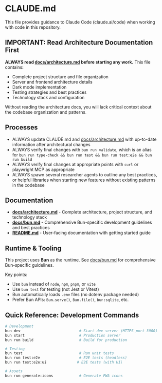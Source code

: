 # CLAUDE.md

This file provides guidance to Claude Code (claude.ai/code) when working with code in this repository.

## IMPORTANT: Read Architecture Documentation First

**ALWAYS read [docs/architecture.md](./docs/architecture.md) before starting any work.** This file contains:
- Complete project structure and file organization
- Server and frontend architecture details
- Dark mode implementation
- Testing strategies and best practices
- Technology stack and configuration

Without reading the architecture docs, you will lack critical context about the codebase organization and patterns.

## Processes

- ALWAYS update CLAUDE.md and [docs/architecture.md](./docs/architecture.md) with up-to-date information after architectural changes
- ALWAYS verify final changes with `bun run validate`, which is an alias for `bun run type-check && bun run test && bun run test:e2e && bun run build`
- ALWAYS verify final changes at appropriate points with `curl` or playwright MCP as appropriate
- ALWAYS spawn several researcher agents to outline any best practices, or helpful libraries when starting new features without existing patterns in the codebase

## Documentation

- **[docs/architecture.md](./docs/architecture.md)** - Complete architecture, project structure, and technology stack
- **[docs/bun.md](./docs/bun.md)** - Comprehensive Bun-specific development guidelines and best practices
- **[README.md](./README.md)** - User-facing documentation with getting started guide

## Runtime & Tooling

This project uses **Bun** as the runtime. See [docs/bun.md](./docs/bun.md) for comprehensive Bun-specific guidelines.

Key points:

- Use `bun` instead of `node`, `npm`, `pnpm`, or `vite`
- Use `bun test` for testing (not Jest or Vitest)
- Bun automatically loads `.env` files (no dotenv package needed)
- Prefer Bun APIs: `Bun.serve()`, `Bun.file()`, `bun:sqlite`, etc.

## Quick Reference: Development Commands

```bash
# Development
bun dev                           # Start dev server (HTTPS port 3000)
bun start                         # Production server
bun run build                     # Build for production

# Testing
bun test                          # Run unit tests
bun run test:e2e                  # E2E tests (headless)
bun run test:e2e:ui              # E2E tests (with UI)

# Assets
bun run generate:icons            # Generate PWA icons
```
